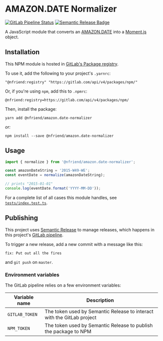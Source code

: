# AMAZON.DATE Normalizer

[![GitLab Pipeline
Status](https://gitlab.com/nfriend/amazon.date-normalizer/badges/master/pipeline.svg)](https://gitlab.com/nfriend/amazon.date-normalizer/-/pipelines/latest)
[![Semantic Release
Badge](https://img.shields.io/badge/%20%20%F0%9F%93%A6%F0%9F%9A%80-semantic--release-e10079.svg)](https://github.com/semantic-release/semantic-release)

A JavaScript module that converts an
[AMAZON.DATE](https://developer.amazon.com/en-US/docs/alexa/custom-skills/slot-type-reference.html#date)
into a [Moment.js](https://momentjs.com/) object.

## Installation

This NPM module is hosted in [GitLab's Package
registry](https://gitlab.com/nfriend/amazon.date-normalizer/-/packages).

To use it, add the following to your project's `.yarnrc`:

```
"@nfriend:registry" "https://gitlab.com/api/v4/packages/npm/"
```

Or, if you're using `npm`, add this to `.npmrc`:

```
@nfriend:registry=https://gitlab.com/api/v4/packages/npm/
```

Then, install the package:

```
yarn add @nfriend/amazon.date-normalizer
```

_or:_

```
npm install --save @nfriend/amazon.date-normalizer
```

## Usage

```ts
import { normalize } from '@nfriend/amazon.date-normalizer';

const amazonDateString = '2015-W49-WE';
const eventDate = normalize(amazonDateString);

// prints "2015-01-01"
console.log(eventDate.format('YYYY-MM-DD'));
```

For a complete list of all cases this module handles, see
[`tests/index.test.ts`](tests/index.test.ts).

## Publishing

This project uses [Semantic
Release](https://github.com/semantic-release/semantic-release) to manage
releases, which happens in this project's [GitLab pipeline](.gitlab-ci.yml).

To trigger a new release, add a new commit with a message like this:

```
fix: Put out all the fires
```

and `git push` on `master`.

### Environment variables

The GitLab pipeline relies on a few environment variables:

| Variable name  | Description                                                            |
| -------------- | ---------------------------------------------------------------------- |
| `GITLAB_TOKEN` | The token used by Semantic Release to interact with the GitLab project |
| `NPM_TOKEN`    | The token used by Semantic Release to publish the package to NPM       |
